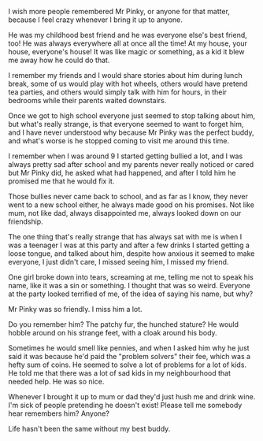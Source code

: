 I wish more people remembered Mr Pinky, or anyone for that matter, because I feel crazy whenever I bring it up to anyone. 

He was my childhood best friend and he was everyone else's best friend, too! He was always everywhere all at once all the time! At my house, your house, everyone's house! It was like magic or something, as a kid it blew me away how he could do that.

I remember my friends and I would share stories about him during lunch break, some of us would play with hot wheels, others would have pretend tea parties, and others would simply talk with him for hours, in their bedrooms while their parents waited downstairs.

Once we got to high school everyone just seemed to stop talking about him, but what's really strange, is that everyone seemed to want to forget him, and I have never understood why because Mr Pinky was the perfect buddy, and what's worse is he stopped coming to visit me around this time.

I remember when I was around 9 I started getting bullied a lot, and I was always pretty sad after school and my parents never really noticed or cared but Mr Pinky did, he asked what had happened, and after I told him he promised me that he would fix it.

Those bullies never came back to school, and as far as I know, they never went to a new school either, he always made good on his promises. Not like mum, not like dad, always disappointed me, always looked down on our friendship. 

The one thing that's really strange that has always sat with me is when I was a teenager I was at this party and after a few drinks I started getting a loose tongue, and talked about him, despite how anxious it seemed to make everyone, I just didn't care, I missed seeing him, I missed my friend. 

One girl broke down into tears, screaming at me, telling me not to speak his name, like it was a sin or something. I thought that was so weird. Everyone at the party looked terrified of me, of the idea of saying his name, but why?

Mr Pinky was so friendly. I miss him a lot. 

Do you remember him? The patchy fur, the hunched stature? He would hobble around on his strange feet, with a cloak around his body.

Sometimes he would smell like pennies, and when I asked him why he just said it was because he'd paid the "problem solvers" their fee, which was a hefty sum of coins. He seemed to solve a lot of problems for a lot of kids. He told me that there was a lot of sad kids in my neighbourhood that needed help. He was so nice. 

Whenever I brought it up to mum or dad they'd just hush me and drink wine. I'm sick of people pretending he doesn't exist! Please tell me somebody hear remembers him? Anyone?

Life hasn't been the same without my best buddy.
